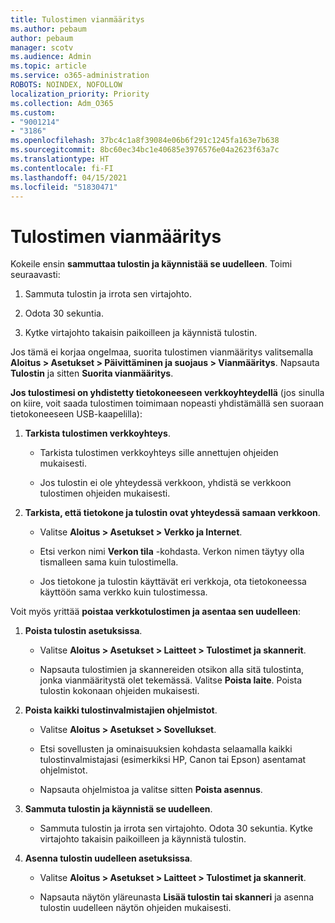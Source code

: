 ```yaml
---
title: Tulostimen vianmääritys
ms.author: pebaum
author: pebaum
manager: scotv
ms.audience: Admin
ms.topic: article
ms.service: o365-administration
ROBOTS: NOINDEX, NOFOLLOW
localization_priority: Priority
ms.collection: Adm_O365
ms.custom:
- "9001214"
- "3186"
ms.openlocfilehash: 37bc4c1a8f39084e06b6f291c1245fa163e7b638
ms.sourcegitcommit: 8bc60ec34bc1e40685e3976576e04a2623f63a7c
ms.translationtype: HT
ms.contentlocale: fi-FI
ms.lasthandoff: 04/15/2021
ms.locfileid: "51830471"
---
```

# <a name="troubleshoot-your-printer"></a>Tulostimen vianmääritys

Kokeile ensin **sammuttaa tulostin ja käynnistää se uudelleen**. Toimi seuraavasti:

1. Sammuta tulostin ja irrota sen virtajohto.

2. Odota 30 sekuntia.

3. Kytke virtajohto takaisin paikoilleen ja käynnistä tulostin.

Jos tämä ei korjaa ongelmaa, suorita tulostimen vianmääritys valitsemalla **Aloitus > Asetukset > Päivittäminen ja suojaus > Vianmääritys**. Napsauta **Tulostin** ja sitten **Suorita vianmääritys**.

**Jos tulostimesi on yhdistetty tietokoneeseen verkkoyhteydellä** (jos sinulla on kiire, voit saada tulostimen toimimaan nopeasti yhdistämällä sen suoraan tietokoneeseen USB-kaapelilla):

1. **Tarkista tulostimen verkkoyhteys**.
    
    - Tarkista tulostimen verkkoyhteys sille annettujen ohjeiden mukaisesti.

    - Jos tulostin ei ole yhteydessä verkkoon, yhdistä se verkkoon tulostimen ohjeiden mukaisesti.

2. **Tarkista, että tietokone ja tulostin ovat yhteydessä samaan verkkoon**.

    - Valitse **Aloitus > Asetukset > Verkko ja Internet**.

    - Etsi verkon nimi **Verkon tila** -kohdasta. Verkon nimen täytyy olla tismalleen sama kuin tulostimella.

    - Jos tietokone ja tulostin käyttävät eri verkkoja, ota tietokoneessa käyttöön sama verkko kuin tulostimessa.

Voit myös yrittää **poistaa verkkotulostimen ja asentaa sen uudelleen**:

1. **Poista tulostin asetuksissa**.

    - Valitse **Aloitus > Asetukset > Laitteet > Tulostimet ja skannerit**.

    - Napsauta tulostimien ja skannereiden otsikon alla sitä tulostinta, jonka vianmääritystä olet tekemässä. Valitse **Poista laite**. Poista tulostin kokonaan ohjeiden mukaisesti.

2. **Poista kaikki tulostinvalmistajien ohjelmistot**.

    - Valitse **Aloitus > Asetukset > Sovellukset**.

    - Etsi sovellusten ja ominaisuuksien kohdasta selaamalla kaikki tulostinvalmistajasi (esimerkiksi HP, Canon tai Epson) asentamat ohjelmistot.

    - Napsauta ohjelmistoa ja valitse sitten **Poista asennus**.

3. **Sammuta tulostin ja käynnistä se uudelleen**.

    - Sammuta tulostin ja irrota sen virtajohto. Odota 30 sekuntia. Kytke virtajohto takaisin paikoilleen ja käynnistä tulostin.

4. **Asenna tulostin uudelleen asetuksissa**.

    - Valitse **Aloitus > Asetukset > Laitteet > Tulostimet ja skannerit**.
 
    - Napsauta näytön yläreunasta **Lisää tulostin tai skanneri** ja asenna tulostin uudelleen näytön ohjeiden mukaisesti.
